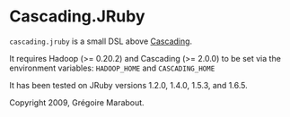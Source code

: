 # Cascading.JRuby

`cascading.jruby` is a small DSL above [Cascading](http://www.cascading.org/).

It requires Hadoop (>= 0.20.2) and Cascading (>= 2.0.0) to be set via the environment variables: `HADOOP_HOME` and `CASCADING_HOME`

It has been tested on JRuby versions 1.2.0, 1.4.0, 1.5.3, and 1.6.5.

Copyright 2009, Grégoire Marabout.
